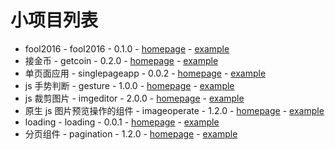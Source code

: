 # 小项目列表

* fool2016 - fool2016 - 0.1.0 - [homepage](https://github.com/bigfact/frontforge/tree/master/src/applications/fool2016) - [example](http://bigfact.github.io/frontforge/dist/applications/fool2016/)
* 接金币 - getcoin - 0.2.0 - [homepage](https://github.com/bigfact/frontforge/tree/master/src/applications/getcoin) - [example](http://bigfact.github.io/frontforge/dist/applications/getcoin/)
* 单页面应用 - singlepageapp - 0.0.2 - [homepage](https://github.com/bigfact/frontforge/tree/master/src/applications/singlepageapp) - [example](http://bigfact.github.io/frontforge/dist/applications/singlepageapp/)
* js 手势判断 - gesture - 1.0.0 - [homepage](https://github.com/bigfact/frontforge/tree/master/src/components/gesture) - [example](http://bigfact.github.io/frontforge/dist/components/gesture/)
* js 裁剪图片 - imgeditor - 2.0.0 - [homepage](https://github.com/bigfact/frontforge/tree/master/src/components/imageditor) - [example](http://bigfact.github.io/frontforge/dist/components/imageditor/)
* 原生 js 图片预览操作的组件 - imageoperate - 1.2.0 - [homepage](https://github.com/bigfact/frontforge/tree/master/src/components/imageoperate) - [example](http://bigfact.github.io/frontforge/dist/components/imageoperate/)
* loading - loading - 0.0.1 - [homepage](https://github.com/bigfact/frontforge/tree/master/src/components/loading) - [example](http://bigfact.github.io/frontforge/dist/components/loading/)
* 分页组件 - pagination - 1.2.0 - [homepage](https://github.com/bigfact/frontforge/tree/master/src/components/pagination) - [example](http://bigfact.github.io/frontforge/dist/components/pagination/)
